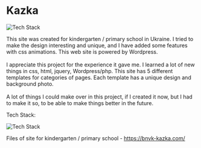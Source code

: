 # Kazka

![Tech Stack](https://i.imgur.com/HOzrNO5.png)

This site was created for kindergarten / primary school in Ukraine. I tried to make the design interesting and unique, and I have added some features with css animations. This web site is powered by Wordpress.<br/><br/>
I appreciate this project for the experience it gave me. I learned a lot of new things in css, html, jquery, Wordpress/php. This site has 5 different templates for categories of pages. Each template has a unique design and background photo.<br/><br/>
A lot of things I could make over in this project, if I created it now, but I had to make it so, to be able to make things better in the future.

Tech Stack:

![Tech Stack](https://i.imgur.com/eBjHOmC.png)

Files of site for kindergarten / primary school - https://bnvk-kazka.com/
